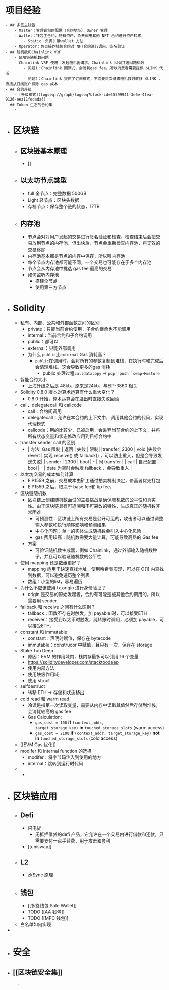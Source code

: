 # 项目经验
	- ## 多签主钱包
		- Master：管理钱包的配置（合约地址），Owner 管理
		- Wallet：钱包主合约，持有资产，负责调用其他 NFT 合约进行资产转移
			- Static：负责扩展wallet 方法
		- Operator：负责操作钱包合约对 NFT合约进行调用，签名验证
	- ## 随机数和Chainlink VRF
		- 区块链随机数问题
		- Chainlink VRF 使用：发起随机器请求，Chainlink 回调并返回随机数
			- 问题1：Chainlink 回调式，会消耗gas fee，所以消费者需要提供 $LINK 代币
			- 问题2：Chainlink 提供了订阅模式，不需要每次请求随机数时转移 $LINK ，直接从订阅账户扣除 gas 成本
	- ## 合约升级
		- [升级模式](logseq://graph/logseq?block-id=65599941-3e6e-4fea-9126-eea11fedada4)
	- ## Token 生态的合约集
		-
- # 区块链
	- ## 区块链基本原理
		- []
	- ## 以太坊节点类型
		- full 全节点：完整数据 500GB
		- Light 轻节点：区块头数据
		- 存档节点：保存整个链的状态，17TB
	- ## 内存池
		- 节点会对对用户发起的交易进行签名验证和检查，检查结束后会把交易放到节点的内存池，但出块后，节点会重新检查内存池，将无效的交易移除
		- 内存池基本都是节点的内存中保存，所以叫内存池
		- 每个节点内存池都可能不同，一个交易也可能存在于多个内存池
		- 节点会从内存池中挑选 gas fee 最高的交易
		- 如何监听内存池
			- 搭建全节点
			- 使用第三方节点
- # Solidity
	- 私有、内部、公共和外部函数之间的区别
		- private：只能当前合约使用，子合约继承也不能调用
		- internal：当前合约和子合约调用
		- public：都可以
		- external：只能外部调用
		- 为什么 `public`比`external` Gas 消耗高？
			- `public`在调用时，会将所有的参数复制到堆栈，在执行时和完成后会清理堆栈，这会导致更多的gas 消耗
				- public 处理过程`calldatacopy` -> `pop``push``swap`->`mstore`
	- 智能合约大小
		- 上海升级之后是 48kb，原来是24kb，与EIP-3860 相关
	- Solidity 0.8.0 版本对算术运算有什么重大变化？
		- 0.8.0 开始，算术运算会在溢出时直接失败回滚
	- call、delegatecall 和 callcode
		- call：合约间调用
		- delegatecall：允许在本合约的上下文中，调用其他合约的代码，实现代理模式
		- callcode：用的比较少，已被启用，会丢弃当前合约的上下文，并将所有状态变量和状态修改应用到目标合约中
	- transfer sender call 的区别
		- | 方法| Gas 限制 | 返回 | 失败 | 限制|
		  |transfer| 2300 | void |失败会 revert | 实现 receive() 或 fallback() ，可以防止重入，但是会导致发送失败|
		  | sender | 2300 | bool | -  | 同 transfer |
		  | call | 自己配置 | bool | - | data 为空时会触发 fallback ，会导致重入 |
	- 以太坊交易的成本如何计算
		- EIP1559 之前，交易成本由矿工通过拍卖机制决定，价高者优先打包
		- EIP1559 之后，取决于 base fee和 tip fee，
	- 区块链随机数
		- 区块链上创建随机数面试的主要挑战是确保随机数的公平性和真实性。由于区块链具有可追溯和不可篡改的特性，生成真正的随机数非常困难
			- 可预测性：区块链上所有交易是公开可见的，攻击者可以通过调整输入参数和执行顺序影响和预测结果
			- 中心化问题：单一的实体生成随机数会引入中心化风险
			- gas 费用较高：随机数需要大量计算，可能导致高昂的 Gas fee
		- 方案
			- 可验证随机数生成器，例如 Chainlink，通过外部输入随机数种子，并且可以验证随机数的公平性
	- 使用 mapping 还是数组更好？
		- mapping 适用于快速查找地址，使用哈希表实现，可以在 O(1) 内查找到数据，可以避免遍历整个列表
		- 数组：小型的list，容易遍历
	- 为什么不应该使用 tx.origin 进行身份验证？
		- origin 是交易的原始发起者，合约有可能是被其他合约调用的，所以需要用 sender
	- fallback 和 receive 之间有什么区别？
		- fallback：函数不存在时触发，加 payable 时，可以接受ETH
		- receiver：接受到以太币时触发，纯转账时调用，必须加 payable，可以接受ETH、
	- constant 和 immutable
		- constant：声明时赋值，保存在 bytecode
		- immutable：construcor 中赋值，且只有一次，保存在 storage
	- Stake Too Deep
		- 原因：EVM 的作用域内，栈内存最多可以引用 16 个变量
		- https://soliditydeveloper.com/stacktoodeep
		- 使用内部方法
		- 使用块级作用域
		- 使用 struct
	- selfdestruct
		- 转移 ETH → 存储和状态移出
	- cold read 和 warm read
		- 冷读是指第一次读取变量，需要从内存中读取其值然后存储到堆栈，会消耗较高的 gas fee
		- Gas Calculation:
			- `gas_cost = 100` **if** `(context_addr, target_storage_key)` **in** `touched_storage_slots` (warm access)
			- `gas_cost = 2100` **if** `(context_addr, target_storage_key)` **not in** `touched_storage_slots` (cold access)
	- [[EVM Gas 优化]]
	- modifer 和 internal function 的选择
		- modifer：将字节码注入到使用的地方
		- internal：跳转到运行时代码
	-
		-
- # 区块链应用
	- ## Defi
		- 闪电贷
			- 无抵押借贷的defi 产品，它允许在一个交易内进行借款和还款，只需要支付一点手续费，用于攻击和套利
		- [[uniswap]]
	- ## L2
		- zkSync 原理
	- ## 钱包
		- [[多签钱包 Safe Wallet]]
		- TODO [[AA 钱包]]
		- TODO [[MPC 钱包]]
	- 白名单如何实现
-
- # 安全
- [[区块链安全集]]
	-
		-